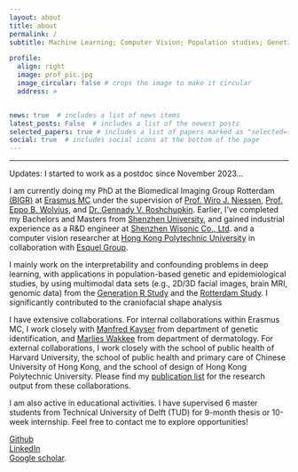 ```yaml
---
layout: about
title: about
permalink: /
subtitle: Machine Learning; Computer Vision; Population studies; Genetics; Epidemiology;

profile:
  align: right
  image: prof_pic.jpg
  image_circular: false # crops the image to make it circular
  address: >


news: true  # includes a list of news items
latest_posts: False  # includes a list of the newest posts
selected_papers: true # includes a list of papers marked as "selected={true}"
social: true  # includes social icons at the bottom of the page
---
```



-----------------------------------------------------------------------
Updates: I started to work as a postdoc since November 2023...

I am currently doing my PhD at the Biomedical Imaging Group Rotterdam [(BIGR)](https://bigr.nl/) at [Erasmus MC](https://www.erasmusmc.nl/en/) under the supervision of [Prof. Wiro J. Niessen](https://scholar.google.com/citations?user=jmKtufcAAAAJ&hl=en), [Prof. Eppo B. Wolvius](https://www.erasmusmc.nl/nl-nl/patientenzorg/zorgverleners/wolvius-eppo), and [Dr. Gennady V. Roshchupkin](https://www.roshchupkin.org/). Earlier, I’ve completed my Bachelors and Masters from [Shenzhen University](https://en.szu.edu.cn/), and gained industrial experience as a R&D engineer at [Shenzhen Wisonic Co., Ltd](https://www.wisonic.com/en/). and a computer vision researcher at [Hong Kong Polytechnic University](https://www.polyu.edu.hk/en/) in collaboration with [Esquel Group](https://www.esquel.com/).

I mainly work on the interpretability and confounding problems in deep learning, with applications in population-based genetic and epidemiological studies, by using multimodal data sets (e.g., 2D/3D facial images, brain MRI, genomic data) from the [Generation R Study](https://generationr.nl/researchers/) and the [Rotterdam Study](https://www.erasmusmc.nl/en/research/core-facilities/ergo-the-rotterdam-study). I significantly contributed to the craniofacial shape analysis

I have extensive collaborations. For internal collaborations within Erasmus MC, I work closely with [Manfred Kayser](https://www.erasmusmc.nl/en/research/researchers/kayser-manfred) from department of genetic identification, and [Marlies Wakkee](https://www.erasmusmc.nl/nl-nl/kankerinstituut/patientenzorg/zorgverleners/wakkee-marlies) from department of dermatology. For external collaborations, I work closely with the  school of public health of Harvard University, the school of public health and primary care of Chinese University of Hong Kong, and the school of design of Hong Kong Polytechnic University. Please find my [publication list](https://scholar.google.com/citations?user=m2qycVQAAAAJ&hl=en) for the research output from these collaborations.

I am also active in educational activities. I have supervised 6 master students from Technical University of Delft (TUD) for 9-month thesis or 10-week internship.
Feel free to contact me to explore opportunities!

[Github](https://github.com/tsingmessage)  
[LinkedIn](https://www.linkedin.com/in/xianjing-liu-330746107/)  
[Google scholar](https://scholar.google.com/citations?user=m2qycVQAAAAJ&hl=en).
